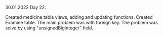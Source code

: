 30.01.2022
Day 22.

Created medicine table views, adding and updating functions.
Created Examine table. The main problem was with foreign key. The problem was solve by using "unsignedBigInteger" field.
